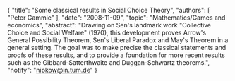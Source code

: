 {
    "title": "Some classical results in Social Choice Theory",
    "authors": [
        "Peter Gammie"
    ],
    "date": "2008-11-09",
    "topic": "Mathematics/Games and economics",
    "abstract": "Drawing on Sen's landmark work \"Collective Choice and Social Welfare\" (1970), this development proves Arrow's General Possibility Theorem, Sen's Liberal Paradox and May's Theorem in a general setting. The goal was to make precise the classical statements and proofs of these results, and to provide a foundation for more recent results such as the Gibbard-Satterthwaite and Duggan-Schwartz theorems.",
    "notify": "nipkow@in.tum.de"
}